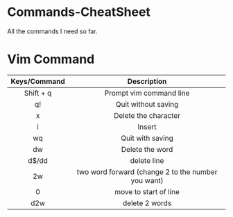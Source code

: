 # **Commands-CheatSheet**
All the commands I need so far.
# Vim Command

| Keys/Command | Description |
|:---:|:---:|
| Shift + q | Prompt vim command line |
| q! | Quit without saving |
| x | Delete the character |
| i | Insert |
| wq | Quit with saving |
| dw | Delete the word |
| d$/dd | delete line |
| 2w | two word forward (change 2 to the number you want) |
| 0 | move to start of line |
| d2w | delete 2 words |
